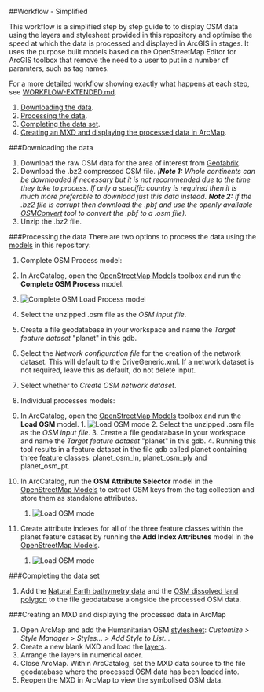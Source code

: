 ##Workflow - Simplified

This workflow is a simplified step by step guide to to display OSM data using the layers and stylesheet provided in this repository and optimise the speed at which the data is processed and displayed in ArcGIS in stages. It uses the purpose built models based on the OpenStreetMap Editor for ArcGIS toolbox that remove the need to a user to put in a number of paramters, such as tag names.

For a more detailed workflow showing exactly what happens at each step, see [WORKFLOW-EXTENDED.md](https://github.com/GASCUK/OpenStreetMap-ArcGIS/blob/master/WORKFLOW-EXTENDED.md).

1. [Downloading the data](https://github.com/GASCUK/OpenStreetMap-ArcGIS/blob/master/Resources/WORKFLOW-SIMPLIFIED.md#downloading-the-data).
2. [Processing the data](https://github.com/GASCUK/OpenStreetMap-ArcGIS/blob/master/Resources/WORKFLOW-SIMPLIFIED.md#processing-the-data).
3. [Completing the data set](https://github.com/GASCUK/OpenStreetMap-ArcGIS/blob/master/Resources/WORKFLOW-SIMPLIFIED.md#completing-the-data-set).
3. [Creating an MXD and displaying the processed data in ArcMap](https://github.com/GASCUK/OpenStreetMap-ArcGIS/blob/master/Resources/WORKFLOW-SIMPLIFIED.md#creating-an-mxd-and-displaying-the-processed-data-in-arcmap).

###Downloading the data

1. Download the raw OSM data for the area of interest from [Geofabrik](http://download.geofabrik.de/). 
 1. Download the .bz2 compressed OSM file. _(**Note 1:** Whole continents can be downloaded if necessary but it is not recommended due to the time they take to process. If only a specific country is required then it is much more preferable to download just this data instead. **Note 2:** If the .bz2 file is corrupt then download the .pbf and use the openly available [OSMConvert](http://wiki.openstreetmap.org/wiki/Osmconvert) tool to convert the .pbf to a .osm file)_.
 2. Unzip the .bz2 file.

###Processing the data
There are two options to process the data using the [models](https://github.com/GASCUK/OpenStreetMap-ArcGIS/tree/master/Models) in this repository:
1. Complete OSM Process model:
  1. In ArcCatalog, open the [OpenStreetMap Models](https://github.com/GASCUK/OpenStreetMap-ArcGIS/tree/master/Models) toolbox and run the **Complete OSM Process** model.
  2. ![Complete OSM Load Process model](https://raw.githubusercontent.com/GASCUK/OpenStreetMap-ArcGIS/master/Images/CompleteOSMLoadProcess.png)
  3. Select the unzipped .osm file as the *OSM input file*.
  4. Create a file geodatabase in your workspace and name the *Target feature dataset* "planet" in this gdb.
  5. Select the *Network configuration file* for the creation of the network dataset. This will default to the DriveGeneric.xml. If a network dataset is not required, leave this as default, do not delete input.
  6. Select whether to *Create OSM network dataset*.

2. Individual processes models:
  1. In ArcCatalog, open the [OpenStreetMap Models](https://github.com/GASCUK/OpenStreetMap-ArcGIS/tree/master/Models) toolbox and run the **Load OSM** model.
    1. ![Load OSM mode](https://raw.githubusercontent.com/GASCUK/OpenStreetMap-ArcGIS/master/Images/LoadOSMFileModel.png)
    2. Select the unzipped .osm file as the *OSM input file*.
    3. Create a file geodatabase in your workspace and name the *Target feature dataset* "planet" in this gdb.
    4. Running this tool results in a feature dataset in the file gdb called planet containing three feature classes: planet_osm_ln, planet_osm_ply and planet_osm_pt.
 2. In ArcCatalog, run the **OSM Attribute Selector** model in the [OpenStreetMap Models](https://github.com/GASCUK/OpenStreetMap-ArcGIS/tree/master/Models) to extract OSM keys from the tag collection and store them as standalone attributes.
    1. ![Load OSM mode](https://raw.githubusercontent.com/GASCUK/OpenStreetMap-ArcGIS/master/Images/OSMAttributeSelectorModel.png)
 3. Create attribute indexes for all of the three feature classes within the planet feature dataset by running the **Add Index Attributes** model in the [OpenStreetMap Models](https://github.com/GASCUK/OpenStreetMap-ArcGIS/tree/master/Models).
    1. ![Load OSM mode](https://raw.githubusercontent.com/GASCUK/OpenStreetMap-ArcGIS/master/Images/AddOSMAttributeIndexesModel.png)

###Completing the data set
1. Add the [Natural Earth bathymetry data](https://github.com/GASCUK/OpenStreetMap-ArcGIS/blob/master/Data/README.md) and the [OSM dissolved land polygon](https://github.com/GASCUK/OpenStreetMap-ArcGIS/blob/master/Data/README.md) to the file geodatabase alongside the processed OSM data.

###Creating an MXD and displaying the processed data in ArcMap
1. Open ArcMap and add the Humanitarian OSM [stylesheet](https://github.com/GASCUK/OpenStreetMap-ArcGIS/tree/master/Styles): *Customize > Style Manager > Styles... > Add Style to List...*
2. Create a new blank MXD and load the [layers](https://github.com/GASCUK/OpenStreetMap-ArcGIS/tree/master/Layers).
3. Arrange the layers in numerical order.
4. Close ArcMap. Within ArcCatalog, set the MXD data source to the file geodatabase where the processed OSM data has been loaded into.
5. Reopen the MXD in ArcMap to view the symbolised OSM data.
